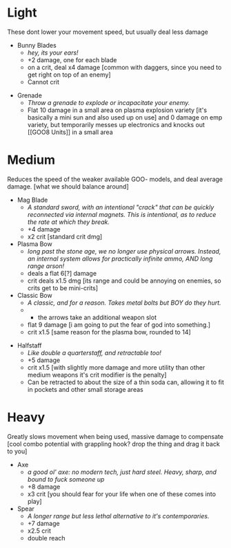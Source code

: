 # Light
These dont lower your movement speed, but usually deal less damage
- Bunny Blades
	- *hey, its your ears!*
	- +2 damage, one for each blade
	- on a crit, deal x4 damage [common with daggers, since you need to get right on top of an enemy]
	- Cannot crit
+ Grenade
	+ *Throw a grenade to explode or incapacitate your enemy.*
	+ Flat 10 damage in a small area on plasma explosion variety [it's basically a mini sun and also used up on use] and 0 damage on emp variety, but temporarily messes up electronics and knocks out [[GOO8 Units]] in a small area

# Medium
Reduces the speed of the weaker available GOO- models, and deal average damage. [what we should balance around] 
- Mag Blade
	- *A standard sword, with an intentional "crack" that can be quickly reconnected via internal magnets. This is intentional, as to reduce the rate at which they break.*
	- +4 damage
	- x2 crit [standard crit dmg]
- Plasma Bow
	- *long past the stone age, we no longer use physical arrows. Instead, an internal system allows for practically infinite ammo, AND long range arson!*
	- deals a flat 6[?] damage
	- crit deals x1.5 dmg [its range and could be annoying on enemies, so crits get to be mini-crits]
- Classic Bow
	- *A classic, and for a reason. Takes metal bolts but BOY do they hurt.*
	- - the arrows take an additional weapon slot
	- flat 9 damage [i am going to put the fear of god into something.]
	- crit x1.5 [same reason for the plasma bow, rounded to 14]
+ Halfstaff
	+ *Like double a quarterstaff, and retractable too!*
	+ +5 damage
	+ crit x1.5 [with slightly more damage and more utility than other medium weapons it's crit modifier is the penalty]
	+ Can be retracted to about the size of a thin soda can, allowing it to fit in pockets and other small storage areas

# Heavy
Greatly slows movement when being used, massive damage to compensate [cool combo potential with grappling hook? drop the thing and drag it back to you]
- Axe
	- *a good ol' axe: no modern tech, just hard steel. Heavy, sharp, and bound to fuck someone up*
	- +8 damage
	- x3 crit [you should fear for your life when one of these comes into play]
- Spear
	- *A longer range but less lethal alternative to it's contemporaries.*
	- +7 damage
	- x2.5 crit
	- double reach